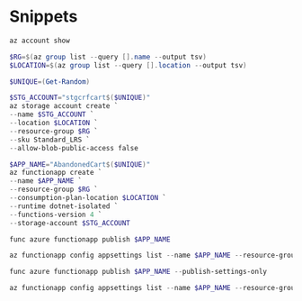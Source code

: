 # Snippets

```bash
az account show
```

```powershell
$RG=$(az group list --query [].name --output tsv)
$LOCATION=$(az group list --query [].location --output tsv)
```

```powershell
$UNIQUE=(Get-Random)
```

```powershell
$STG_ACCOUNT="stgcrfcart$($UNIQUE)"
az storage account create `
--name $STG_ACCOUNT `
--location $LOCATION `
--resource-group $RG `
--sku Standard_LRS `
--allow-blob-public-access false
```

```powershell
$APP_NAME="AbandonedCart$($UNIQUE)"
az functionapp create `
--name $APP_NAME `
--resource-group $RG `
--consumption-plan-location $LOCATION `
--runtime dotnet-isolated `
--functions-version 4 `
--storage-account $STG_ACCOUNT
```

```powershell
func azure functionapp publish $APP_NAME
```

```powershell
az functionapp config appsettings list --name $APP_NAME --resource-group $RG
```

```powershell
func azure functionapp publish $APP_NAME --publish-settings-only
```

```powershell
az functionapp config appsettings list --name $APP_NAME --resource-group $RG
```
